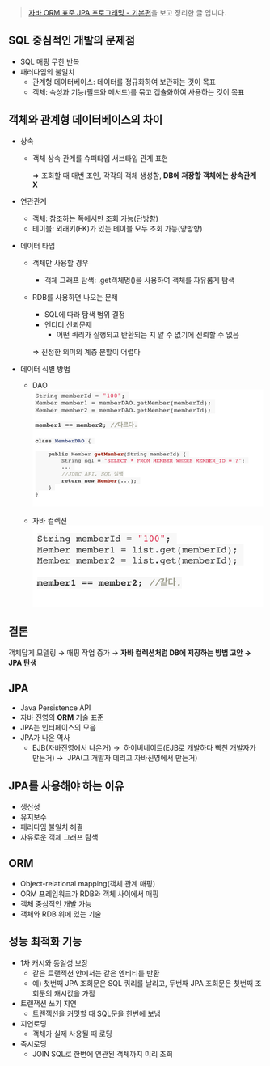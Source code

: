 > [자바 ORM 표준 JPA 프로그래밍 - 기본편](https://www.inflearn.com/course/ORM-JPA-Basic/dashboard)을 보고 정리한 글 입니다.

## SQL 중심적인 개발의 문제점

- SQL 매핑 무한 반복
- 패러다임의 불일치
    - 관계형 데이터베이스: 데이터를 정규화하여 보관하는 것이 목표
    - 객체: 속성과 기능(필드와 메서드)를 묶고 캡슐화하여 사용하는 것이 목표

## 객체와 관계형 데이터베이스의 차이

- 상속
    - 객체 상속 관계를 슈퍼타입 서브타입 관계 표현
        
        ⇒ 조회할 때 매번 조인, 각각의 객체 생성함, **DB에 저장할 객체에는 상속관계 X**
        
- 연관관계
    - 객체: 참조하는 쪽에서만 조회 가능(단방향)
    - 테이블: 외래키(FK)가 있는 테이블 모두 조회 가능(양방향)
- 데이터 타입
    - 객체만 사용할 경우
        - 객체 그래프 탐색: .get객체명()을 사용하여 객체를 자유롭게 탐색
    - RDB를 사용하면 나오는 문제
        - SQL에 따라 탐색 범위 결정
        - 엔티티 신뢰문제
            - 어떤 쿼리가 실행되고 반환되는 지 알 수 없기에 신뢰할 수 없음
        
        ⇒ 진정한 의미의 계층 분할이 어렵다
        
- 데이터 식별 방법
    - DAO
    ![img1](img/Untitled.png)
        
    - 자바 컬렉션
    ![img2](img/Untitled1.png)
    
    

## 결론

객체답게 모델링 → 매핑 작업 증가 → **자바 컬렉션처럼 DB에 저장하는 방법 고안 → JPA 탄생**

## JPA

- Java Persistence API
- 자바 진영의 **ORM** 기술 표준
- JPA는 인터페이스의 모음
- JPA가 나온 역사
    - EJB(자바진영에서 나온거) →  하이버네이트(EJB로 개발하다 빡친 개발자가 만든거) →  JPA(그 개발자 데리고 자바진영에서 만든거)

## JPA를 사용해야 하는 이유

- 생산성
- 유지보수
- 패러다임 불일치 해결
- 자유로운 객체 그래프 탐색

## ORM

- Object-relational mapping(객체 관계 매핑)
- ORM 프레임워크가 RDB와 객체 사이에서 매핑
- 객체 중심적인 개발 가능
- 객체와 RDB 위에 있는 기술

## 성능 최적화 기능

- 1차 캐시와 동일성 보장
    - 같은 트랜젝션 안에서는 같은 엔티티를 반환
    - 예) 첫번째 JPA 조회문은 SQL 쿼리를 날리고, 두번째 JPA 조회문은 첫번째 조회문의 캐시값을 가짐
- 트랜잭션 쓰기 지연
    - 트랜젝션을 커밋할 때 SQL문을 한번에 보냄
- 지연로딩
    - 객체가 실제 사용될 때 로딩
- 즉시로딩
    - JOIN SQL로 한번에 연관된 객체까지 미리 조회